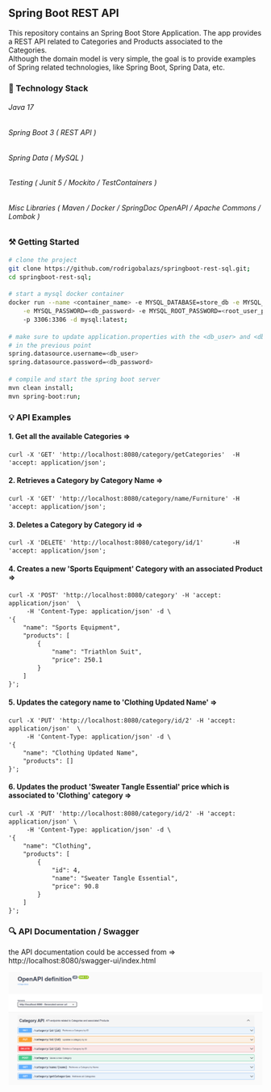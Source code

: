 ## Spring Boot REST API
This repository contains an Spring Boot Store Application. The app provides a REST API related to Categories and
Products associated to the Categories.<br/>
Although the domain model is very simple, the goal is to provide examples of Spring related technologies, like
Spring Boot, Spring Data, etc.

### 🔧 Technology Stack

###### Java 17
###### Spring Boot 3 ( REST API )
###### Spring Data ( MySQL )
###### Testing (  Junit 5  /  Mockito  /  TestContainers  ) 
###### Misc Libraries (  Maven  /  Docker  /  SpringDoc OpenAPI  /  Apache Commons  /  Lombok  )

### ⚒️ Getting Started

```bash
# clone the project
git clone https://github.com/rodrigobalazs/springboot-rest-sql.git;
cd springboot-rest-sql;

# start a mysql docker container
docker run --name <container_name> -e MYSQL_DATABASE=store_db -e MYSQL_USER=<db_user> \
    -e MYSQL_PASSWORD=<db_password> -e MYSQL_ROOT_PASSWORD=<root_user_password> \ 
    -p 3306:3306 -d mysql:latest;

# make sure to update application.properties with the <db_user> and <db_password> defined 
# in the previous point
spring.datasource.username=<db_user>
spring.datasource.password=<db_password>

# compile and start the spring boot server
mvn clean install;
mvn spring-boot:run;
```

### 💡 API Examples

#### 1. Get all the available Categories =>
```
curl -X 'GET' 'http://localhost:8080/category/getCategories'  -H 'accept: application/json';
```

#### 2. Retrieves a Category by Category Name =>
```
curl -X 'GET' 'http://localhost:8080/category/name/Furniture' -H 'accept: application/json';
```


#### 3. Deletes a Category by Category id =>
```
curl -X 'DELETE' 'http://localhost:8080/category/id/1'        -H 'accept: application/json';
```

#### 4. Creates a new 'Sports Equipment' Category with an associated Product =>
```
curl -X 'POST' 'http://localhost:8080/category' -H 'accept: application/json'  \ 
     -H 'Content-Type: application/json' -d \
'{
    "name": "Sports Equipment",
    "products": [
        {
            "name": "Triathlon Suit",
            "price": 250.1
        }
    ]
}';
```

#### 5. Updates the category name to 'Clothing Updated Name' =>
```
curl -X 'PUT' 'http://localhost:8080/category/id/2' -H 'accept: application/json'  \
     -H 'Content-Type: application/json' -d \
'{
    "name": "Clothing Updated Name",
    "products": []
}';
```

#### 6. Updates the product 'Sweater Tangle Essential' price which is associated to 'Clothing' category =>
```
curl -X 'PUT' 'http://localhost:8080/category/id/2' -H 'accept: application/json' \ 
     -H 'Content-Type: application/json' -d \
'{
    "name": "Clothing",
    "products": [
        {
            "id": 4,
            "name": "Sweater Tangle Essential",
            "price": 90.8
        }
    ]
}';
```

### 🔍 API Documentation / Swagger

the API documentation could be accessed from => http://localhost:8080/swagger-ui/index.html

![](https://github.com/rodrigobalazs/springboot-rest-sql/blob/main/src/main/resources/static/api_swagger.png)
